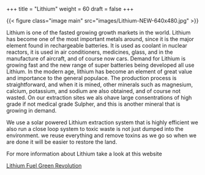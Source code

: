 +++
title = "Lithium"
weight = 60
draft = false
+++

{{< figure class="image main" src="images/Lithium-NEW-640x480.jpg" >}}

Lithium is one of the fasted growing growth markets in the world.
Lithium has become one of the most important metals around, since it is the major element found in rechargeable batteries. It is used as coolant in nuclear reactors, it is used in air conditioners, medicines, glass, and in the manufacture of aircraft, and of course now cars.
Demand for Lithium is growing fast and the new range of super batteries being developed all use Lithium.
In the modern age, lithium has become an element of great value and importance to the general populace. The production process is straightforward, and when it is mined, other minerals such as magnesium, calcium, potassium, and sodium are also obtained, and of course not wasted.
On our extraction sites we als ohave large consentrations of high grade if not medical grade Sulpher, and this is another mineral that is growing in demand.

We use a solar powered Lithium extraction system that is highly efficient we also run a close loop system to toxic waste is not just dumped into the environment. we reuse everything and remove toxins as we go so when we are done it will be easier to restore the land.

For more information about Lithium take a look at this website




[Lithium Fuel Green Revolution](http://www.visualcapitalist.com/lithium-fuel-green-revolution/)
